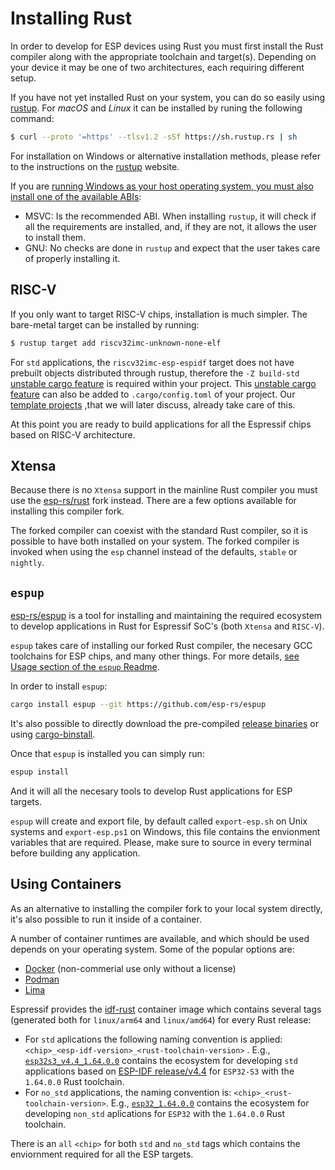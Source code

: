 # Installing Rust

In order to develop for ESP devices using Rust you must first install the Rust compiler along with the appropriate toolchain and target(s). Depending on your device it may be one of two architectures, each requiring different setup.

If you have not yet installed Rust on your system, you can do so easily using [rustup]. For _macOS_ and _Linux_ it can be installed by runing the following command:

```bash
$ curl --proto '=https' --tlsv1.2 -sSf https://sh.rustup.rs | sh
```

For installation on Windows or alternative installation methods, please refer to the instructions on the [rustup] website.

If you are [running Windows as your host operating system, you must also install one of the available ABIs]:
- MSVC: Is the recommended ABI. When installing `rustup`, it will check if all the requirements are installed, and, if they are not, it allows the user to install them.
- GNU: No checks are done in `rustup` and expect that the user takes care of properly installing it.

[rustup]: https://rustup.rs/
[running Windows as your host operating system, you must also install one of the available ABIs]: https://rust-lang.github.io/rustup/installation/windows.html
## RISC-V
If you only want to target RISC-V chips, installation is much simpler. The bare-metal target can be installed by running:

```bash
$ rustup target add riscv32imc-unknown-none-elf
```
For `std` applications, the `riscv32imc-esp-espidf` target does not have prebuilt objects distributed through rustup, therefore the `-Z build-std` [unstable cargo feature] is required within your project. This [unstable cargo feature] can also be added to `.cargo/config.toml` of your project. Our [template projects] ,that we will later discuss, already take care of this.

At this point you are ready to build applications for all the Espressif chips based on RISC-V architecture.

[template projects]: /src/writing-your-application/generate-project-from-template.md
[unstable cargo feature]: https://doc.rust-lang.org/cargo/reference/unstable.html

## Xtensa

Because there is no `Xtensa` support in the mainline Rust compiler you must use the [esp-rs/rust] fork instead. There are a few options available for installing this compiler fork.

The forked compiler can coexist with the standard Rust compiler, so it is possible to have both installed on your system. The forked compiler is invoked when using the `esp` channel instead of the defaults, `stable` or `nightly`.

[esp-rs/rust]: https://github.com/esp-rs/rust

## `espup`

[esp-rs/espup] is a tool for installing and maintaining the required ecosystem to develop applications in Rust for Espressif SoC's (both `Xtensa` and `RISC-V`).

`espup` takes care of installing our forked Rust compiler, the necesary GCC toolchains for ESP chips, and many other things. For more details, [see Usage section of the `espup` Readme](https://github.com/esp-rs/espup#usage).

In order to install `espup`:
```sh
cargo install espup --git https://github.com/esp-rs/espup
```

It's also possible to directly download the pre-compiled [release binaries] or using [cargo-binstall].

[esp-rs/espup]: https://github.com/esp-rs/espup
[release binaries]: https://github.com/esp-rs/espup/releases
[cargo-binstall]: https://github.com/cargo-bins/cargo-binstall


Once that `espup` is installed you can simply run:
```sh
espup install
```

And it will all the necesary tools to develop Rust applications for ESP targets.

`espup` will create and export file, by default called `export-esp.sh` on Unix systems
and `export-esp.ps1` on Windows, this file contains the envionment variables that are required. Please, make sure to source in every terminal before building any application.


## Using Containers

As an alternative to installing the compiler fork to your local system directly, it's also possible to run it inside of a container.

A number of container runtimes are available, and which should be used depends on your operating system. Some of the popular options are:

- [Docker] (non-commerial use only without a license)
- [Podman]
- [Lima]

Espressif provides the [idf-rust] container image which contains several tags (generated both for `linux/arm64` and `linux/amd64`) for every Rust release:
- For `std` aplications the following naming convention is applied: `<chip>_<esp-idf-version>_<rust-toolchain-version>` . E.g., [`esp32s3_v4.4_1.64.0.0`] contains the ecosystem for developing `std` applications based on [ESP-IDF release/v4.4] for `ESP32-S3` with the `1.64.0.0` Rust toolchain.
- For `no_std` applications, the naming convention is: `<chip>_<rust-toolchain-version>`. E.g., [`esp32_1.64.0.0`] contains the ecosystem for developing `non_std` aplications for `ESP32` with the `1.64.0.0` Rust toolchain.

There is an `all` `<chip>` for both `std` and `no_std` tags which contains the enviornment required for all the ESP targets.

[docker]: https://www.docker.com/
[podman]: https://podman.io/
[lima]: https://github.com/lima-vm/lima
[idf-rust]: https://hub.docker.com/r/espressif/idf-rust/tags
[`esp32s3_v4.4_1.64.0.0`]: https://hub.docker.com/layers/espressif/idf-rust/esp32s3_v4.4_1.64.0.0/images/sha256-6fa1e98d770e3edc67cbd565893aa04e5573024b1e3e373fae50907435e841e4?context=explore
[ESP-IDF release/v4.4]: https://github.com/espressif/esp-idf/tree/release/v4.4
[`esp32_1.64.0.0`]: https://hub.docker.com/layers/espressif/idf-rust/esp32_1.64.0.0/images/sha256-cc026ff9278a876f171d48978988e131940c07659485937a37cf750c44b28dfd?context=explore
